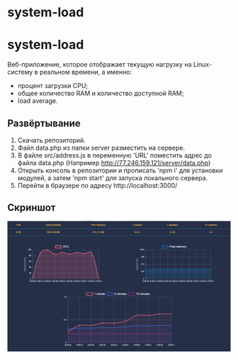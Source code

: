 # system-load

# system-load

Веб-приложение, которое  отображает текущую нагрузку на Linux-систему в реальном времени, а именно:
- процент загрузки CPU;
- общее количество RAM и количество доступной RAM;
- load average.

## Развёртывание
1. Скачать репозиторий.
2. Файл data.php из папки server разместить на сервере.
3. В файле src/address.js в переменную 'URL' поместить адрес до файла data.php (Например http://77.246.159.121/server/data.php)
4. Открыть консоль в репозитории и прописать 'npm i' для установки модулей, а затем 'npm start' для запуска локального сервера.
5. Перейти в браузере по адресу http://localhost:3000/


## Скриншот
![screenshot](https://github.com/AstR0x/system-load/blob/master/img/screenshot.png)
